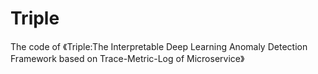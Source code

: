 # Triple
The code of  《Triple:The Interpretable Deep Learning Anomaly Detection Framework based on Trace-Metric-Log of Microservice》
